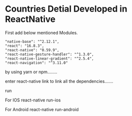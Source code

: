 # Countries Detial Developed in ReactNative 

First add below mentioned Modules.

    "native-base": "^2.12.1",
    "react": "16.8.3",
    "react-native": "0.59.9",
    "react-native-gesture-handler": "^1.3.0",
    "react-native-linear-gradient": "^2.5.4",
    "react-navigation": "^3.11.0"
    
by using yarn or npm........

enter react-native link to link all the dependencies.......

run 

For IOS
react-native run-ios

For Android
react-native run-android




